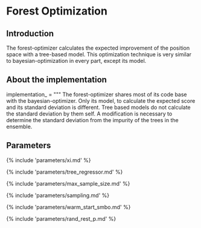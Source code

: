 # Forest Optimization

## Introduction

The forest-optimizer calculates the expected improvement of the position space with a 
tree-based model. This optimization technique is very similar to bayesian-optimization
in every part, except its model.



## About the implementation

implementation_ = """
The forest-optimizer shares most of its code base with the bayesian-optimizer. Only its model, to 
calculate the expected score and its standard deviation is different. Tree based models do not 
calculate the standard deviation by them self. A modification is necessary to determine the
standard deviation from the impurity of the trees in the ensemble.



## Parameters

{% include 'parameters/xi.md' %}

{% include 'parameters/tree_regressor.md' %}

{% include 'parameters/max_sample_size.md' %}

{% include 'parameters/sampling.md' %}

{% include 'parameters/warm_start_smbo.md' %}

{% include 'parameters/rand_rest_p.md' %}
